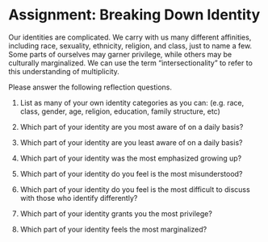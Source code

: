 # Assignment: Breaking Down Identity

Our identities are complicated. We carry with us many different affinities, including race, sexuality, ethnicity, religion, and class, just to name a few. Some parts of ourselves may garner privilege, while others may be culturally marginalized.  We can use the term “intersectionality” to refer to this understanding of multiplicity.

Please answer the following reflection questions.

1. List as many of your own identity categories as you can: (e.g. race, class, gender, age, religion, education, family structure, etc)

1. Which part of your identity are you most aware of on a daily basis?


1. Which part of your identity are you least aware of on a daily basis?

1. Which part of your identity was the most emphasized growing up?

1. Which part of your identity do you feel is the most misunderstood?

1. Which part of your identity do you feel is the most difficult to discuss with those who identify differently?

1. Which part of your identity grants you the most privilege?

1. Which part of your identity feels the most marginalized?